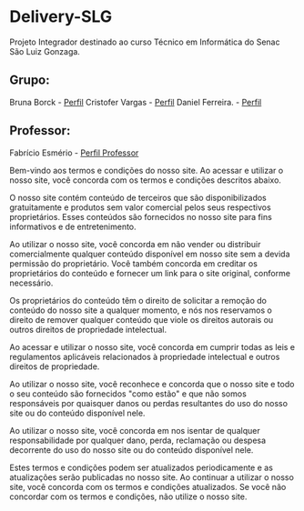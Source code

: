 # Delivery-SLG

Projeto Integrador destinado ao curso Técnico em Informática do Senac São Luiz Gonzaga. 

## Grupo: 
Bruna Borck -  [Perfil](https://github.com/xnectunex)
Cristofer Vargas - [Perfil](https://github.com/Cristofer-Vargas)
Daniel Ferreira. - [Perfil](https://github.com/DanielFerreiraFeiden)

## Professor: 
Fabrício Esmério - [Perfil Professor](https://github.com/fabricioesmerio)

Bem-vindo aos termos e condições do nosso site. Ao acessar e utilizar o nosso site, você concorda com os termos e condições descritos abaixo.

O nosso site contém conteúdo de terceiros que são disponibilizados gratuitamente e produtos sem valor comercial pelos seus respectivos proprietários. Esses conteúdos são fornecidos no nosso site para fins informativos e de entretenimento.

Ao utilizar o nosso site, você concorda em não vender ou distribuir comercialmente qualquer conteúdo disponível em nosso site sem a devida permissão do proprietário. Você também concorda em creditar os proprietários do conteúdo e fornecer um link para o site original, conforme necessário.

Os proprietários do conteúdo têm o direito de solicitar a remoção do conteúdo do nosso site a qualquer momento, e nós nos reservamos o direito de remover qualquer conteúdo que viole os direitos autorais ou outros direitos de propriedade intelectual.

Ao acessar e utilizar o nosso site, você concorda em cumprir todas as leis e regulamentos aplicáveis relacionados à propriedade intelectual e outros direitos de propriedade.

Ao utilizar o nosso site, você reconhece e concorda que o nosso site e todo o seu conteúdo são fornecidos "como estão" e que não somos responsáveis por quaisquer danos ou perdas resultantes do uso do nosso site ou do conteúdo disponível nele.

Ao utilizar o nosso site, você concorda em nos isentar de qualquer responsabilidade por qualquer dano, perda, reclamação ou despesa decorrente do uso do nosso site ou do conteúdo disponível nele.

Estes termos e condições podem ser atualizados periodicamente e as atualizações serão publicadas no nosso site. Ao continuar a utilizar o nosso site, você concorda com os termos e condições atualizados. Se você não concordar com os termos e condições, não utilize o nosso site.
